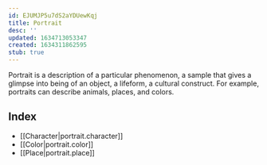 ```yaml
---
id: EJUMJP5u7dS2aYDUewKqj
title: Portrait
desc: ''
updated: 1634713053347
created: 1634311862595
stub: true
---
```

Portrait is a description of a particular phenomenon, a sample that gives a glimpse into being of an object, a lifeform, a cultural construct. For example, portraits can describe animals, places, and colors.

## Index
- [[Character|portrait.character]]
- [[Color|portrait.color]]
- [[Place|portrait.place]]
